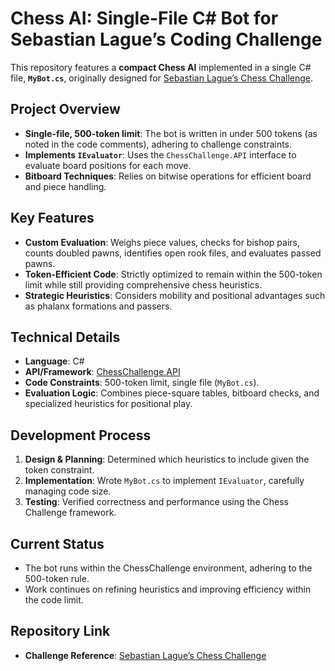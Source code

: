 # Chess AI: Single-File C# Bot for Sebastian Lague’s Coding Challenge

This repository features a **compact Chess AI** implemented in a single C# file, **`MyBot.cs`**, originally designed for [Sebastian Lague’s Chess Challenge](https://github.com/SebLague/Chess-Challenge).

## Project Overview

- **Single-file, 500-token limit**: The bot is written in under 500 tokens (as noted in the code comments), adhering to challenge constraints.  
- **Implements `IEvaluator`**: Uses the `ChessChallenge.API` interface to evaluate board positions for each move.  
- **Bitboard Techniques**: Relies on bitwise operations for efficient board and piece handling.

## Key Features

- **Custom Evaluation**: Weighs piece values, checks for bishop pairs, counts doubled pawns, identifies open rook files, and evaluates passed pawns.  
- **Token-Efficient Code**: Strictly optimized to remain within the 500-token limit while still providing comprehensive chess heuristics.  
- **Strategic Heuristics**: Considers mobility and positional advantages such as phalanx formations and passers.

## Technical Details

- **Language**: C#  
- **API/Framework**: [ChessChallenge.API](https://github.com/SebLague/Chess-Challenge)  
- **Code Constraints**: 500-token limit, single file (`MyBot.cs`).  
- **Evaluation Logic**: Combines piece-square tables, bitboard checks, and specialized heuristics for positional play.

## Development Process

1. **Design & Planning**: Determined which heuristics to include given the token constraint.  
2. **Implementation**: Wrote `MyBot.cs` to implement `IEvaluator`, carefully managing code size.  
3. **Testing**: Verified correctness and performance using the Chess Challenge framework.

## Current Status

- The bot runs within the ChessChallenge environment, adhering to the 500-token rule.  
- Work continues on refining heuristics and improving efficiency within the code limit.

## Repository Link

- **Challenge Reference**: [Sebastian Lague’s Chess Challenge](https://github.com/SebLague/Chess-Challenge)
